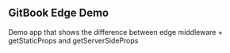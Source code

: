 ## GitBook Edge Demo

Demo app that shows the difference between edge middleware + getStaticProps and getServerSideProps
